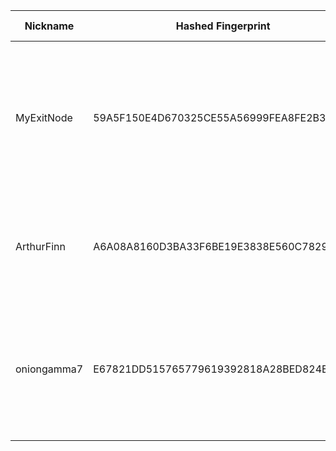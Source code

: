 | Nickname |  Hashed Fingerprint	| Or Addresses | Contact | Running | Flags | Last Seen | First Seen | Last Restarted | Advertised Bandwidth | Platform | Version | Version Status | Recommended Version | Verified hostnames | Exit policy |
|---|---|---|---|---|---|---|---|---|---|---|---|---|---|---|---|
|MyExitNode | 59A5F150E4D670325CE55A56999FEA8FE2B3D887 | ["205.185.126.29:9001"] | N/A | true | Exit, Running, V2Dir, Valid | 2025-10-21 06:00:00 | 2025-10-21 05:00:00 | 2025-10-21 05:58:27 | 0 | Tor 0.4.8.18 on Linux | 0.4.8.18 | recommended | true | N/A | ["reject 0.0.0.0/8:*","reject 169.254.0.0/16:*","reject 127.0.0.0/8:*","reject 192.168.0.0/16:*","reject 10.0.0.0/8:*","reject 172.16.0.0/12:*","reject 205.185.126.29:*","reject *:25","reject *:465","reject *:587","reject *:6660-6667","reject *:6697","accept *:*"]|
|ArthurFinn | A6A08A8160D3BA33F6BE19E3838E560C7829393F | ["195.177.94.59:9001"] | Arthurfinn7@proton.me | true | Exit, Running, V2Dir, Valid | 2025-10-21 06:00:00 | 2025-10-21 05:00:00 | 2025-10-21 04:19:55 | 0 | Tor 0.4.8.19 on Windows Server 2012 [or later] | 0.4.8.19 | recommended | true | N/A | ["reject 0.0.0.0/8:*","reject 169.254.0.0/16:*","reject 127.0.0.0/8:*","reject 192.168.0.0/16:*","reject 10.0.0.0/8:*","reject 172.16.0.0/12:*","reject 195.177.94.59:*","accept *:*"]|
|oniongamma7 | E67821DD515765779619392818A28BED824EE1F2 | ["45.38.20.123:443","[2a0f:85c1:356:231b::1]:443"] | stealthgamme7@pm.me | true | Fast, Running, V2Dir, Valid | 2025-10-21 06:00:00 | 2025-10-21 01:00:00 | 2025-10-21 00:04:05 | 8228864 | Tor 0.4.8.19 on Linux | 0.4.8.19 | recommended | true | N/A | ["reject 0.0.0.0/8:*","reject 169.254.0.0/16:*","reject 127.0.0.0/8:*","reject 192.168.0.0/16:*","reject 10.0.0.0/8:*","reject 172.16.0.0/12:*","reject 45.38.20.123:*","reject *:2525","reject *:587","reject *:465","reject *:25","accept *:*"]|
